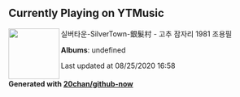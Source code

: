 ## Currently Playing on YTMusic

[<img align="left" width="100" src="https://i.ytimg.com/vi/QJpP4WEvcKo/sddefault.jpg?sqp=-oaymwEWCJADEOEBIAQqCghqEJQEGHgg6AJIWg&rs">](https://music.youtube.com/channel/UCs4uzdvxIkgVO3E3m4EU_IQ)

실버타운-SilverTown-銀髮村 - 고추 잠자리 1981 조용필

**Albums**: undefined

Last updated at 08/25/2020 16:58

#### Generated with [20chan/github-now](https://github.com/20chan/github-now)


<!--
**20chan/20chan** is a ✨ _special_ ✨ repository because its `README.md` (this file) appears on your GitHub profile.

Here are some ideas to get you started:

- 🔭 I’m currently working on ...
- 🌱 I’m currently learning ...
- 👯 I’m looking to collaborate on ...
- 🤔 I’m looking for help with ...
- 💬 Ask me about ...
- 📫 How to reach me: ...
- 😄 Pronouns: ...
- ⚡ Fun fact: ...
-->
